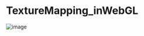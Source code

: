 # TextureMapping_inWebGL

![image](https://github.com/thossb/TextureMapping_inWebGL/assets/90438426/adebc659-41ef-4380-b5bb-a9b09cc0d685)
